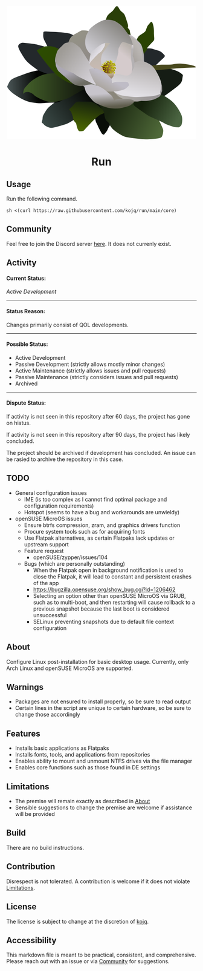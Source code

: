 <div align="center">
  <img src="LOGO.svg"/>

# Run
</div>

## Usage

Run the following command.

```
sh <(curl https://raw.githubusercontent.com/kojq/run/main/core)
```

## Community

Feel free to join the Discord server [here](https://example.com/). It does not currenly exist.

## Activity

#### Current Status:

*Active Development*

---

#### Status Reason:

Changes primarily consist of QOL developments.

---

#### Possible Status:

- Active Development
- Passive Development (strictly allows mostly minor changes)
- Active Maintenance (strictly allows issues and pull requests)
- Passive Maintenance (strictly considers issues and pull requests)
- Archived

---

#### Dispute Status:

If activity is not seen in this repository after 60 days, the project has gone on hiatus.

If activity is not seen in this repository after 90 days, the project has likely concluded.

The project should be archived if development has concluded. An issue can be rasied to archive the repository in this case.

## TODO

- General configuration issues
  - IME (is too complex as I cannot find optimal package and configuration requirements)
  - Hotspot (seems to have a bug and workarounds are unwieldy)
- openSUSE MicroOS issues
  - Ensure btrfs compression, zram, and graphics drivers function
  - Procure system tools such as for acquiring fonts
  - Use Flatpak alternatives, as certain Flatpaks lack updates or upstream support
  - Feature request
    - openSUSE/zypper/issues/104
  - Bugs (which are personally outstanding)
    - When the Flatpak open in background notification is used to close the Flatpak, it will lead to constant and persistent crashes of the app
    - https://bugzilla.opensuse.org/show_bug.cgi?id=1206462
    - Selecting an option other than openSUSE MicroOS via GRUB, such as to multi-boot, and then restarting will cause rollback to a previous snapshot because the last boot is considered unsuccessful
    - SELinux preventing snapshots due to default file context configuration

## About

Configure Linux post-installation for basic desktop usage. Currently, only Arch Linux and openSUSE MicroOS are supported.

## Warnings

- Packages are not ensured to install properly, so be sure to read output
- Certain lines in the script are unique to certain hardware, so be sure to change those accordingly

## Features

- Installs basic applications as Flatpaks
- Installs fonts, tools, and applications from repositories
- Enables ability to mount and unmount NTFS drives via the file manager
- Enables core functions such as those found in DE settings

## Limitations

- The premise will remain exactly as described in [About](#about)
- Sensible suggestions to change the premise are welcome if assistance will be provided

## Build

There are no build instructions.

## Contribution

Disrespect is not tolerated. A contribution is welcome if it does not violate [Limitations](#limitations).

## License

The license is subject to change at the discretion of [kojq](https://github.com/kojq).

## Accessibility

This markdown file is meant to be practical, consistent, and comprehensive. Please reach out with an issue or via [Community](#community) for suggestions.
